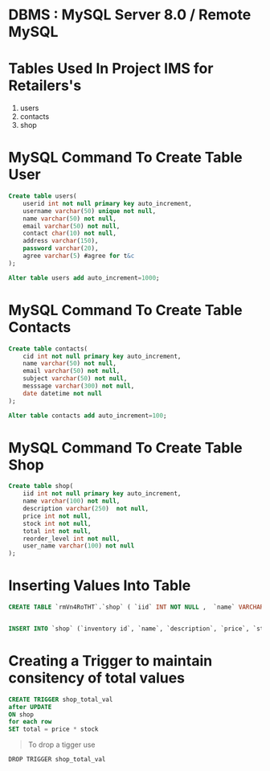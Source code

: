 # DBMS : MySQL Server 8.0 / Remote MySQL

# Tables Used In Project IMS for Retailers's
1. users
2. contacts
3. shop

# MySQL Command To Create Table User
```sql
Create table users(
    userid int not null primary key auto_increment,
    username varchar(50) unique not null,
    name varchar(50) not null,
    email varchar(50) not null,
    contact char(10) not null,
    address varchar(150),
    password varchar(20),
    agree varchar(5) #agree for t&c
);

Alter table users add auto_increment=1000;
```
# MySQL Command To Create Table Contacts
```sql
Create table contacts(
    cid int not null primary key auto_increment,
    name varchar(50) not null,
    email varchar(50) not null,
    subject varchar(50) not null,
    messsage varchar(300) not null,
    date datetime not null
);

Alter table contacts add auto_increment=100;
```
# MySQL Command To Create Table Shop
```sql
Create table shop(
    iid int not null primary key auto_increment,
    name varchar(100) not null,
    description varchar(250)  not null,
    price int not null,
    stock int not null,
    total int not null,
	reorder_level int not null,
    user_name varchar(100) not null
);
```

# Inserting Values Into Table

```sql
CREATE TABLE `rmVn4RoTHT`.`shop` ( `iid` INT NOT NULL ,  `name` VARCHAR(50) NOT NULL ,  `description` VARCHAR(250) NOT NULL ,  `price` DECIMAL NOT NULL ,  `stock` INT NOT NULL ,  `total` DECIMAL NOT NULL ,  `reoder_level` INT NOT NULL ) ENGINE = InnoDB;


INSERT INTO `shop` (`inventory id`, `name`, `description`, `price`, `stock`, `total`, `reoder_level`) VALUES ('1', 'Vaccine', 'Covishiled', '1120.00', '20', '460', '5');
```

# Creating a Trigger to maintain consitency of total values
```sql
CREATE TRIGGER shop_total_val
after UPDATE
ON shop
for each row
SET total = price * stock
```
> To drop a tigger use

`DROP TRIGGER shop_total_val`
